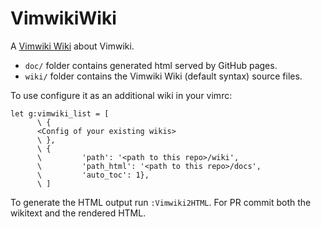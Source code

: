 # VimwikiWiki

A [Vimwiki Wiki](https://vimwiki.github.io/vimwikiwiki) about Vimwiki.

- `doc/` folder contains generated html served by GitHub pages.
- `wiki/` folder contains the Vimwiki Wiki (default syntax) source files.

To use configure it as an additional wiki in your vimrc:

```
let g:vimwiki_list = [
      \ {
	  <Config of your existing wikis>
      \ },
      \ {
      \         'path': '<path to this repo>/wiki',
      \         'path_html': '<path to this repo>/docs',
      \         'auto_toc': 1},
      \ ]
```

To generate the HTML output run `:Vimwiki2HTML`. For PR commit both the
wikitext and the rendered HTML.
